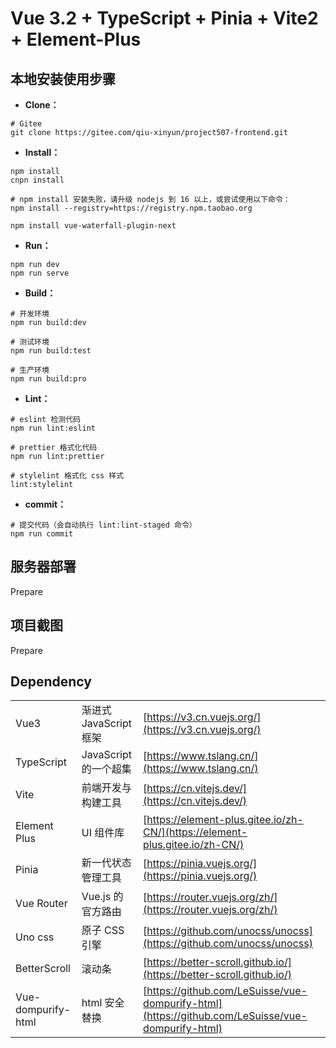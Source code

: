 # Vue 3.2 + TypeScript + Pinia + Vite2 + Element-Plus

## 本地安装使用步骤

- **Clone：**

```text
# Gitee
git clone https://gitee.com/qiu-xinyun/project507-frontend.git

```

- **Install：**

```text
npm install
cnpn install

# npm install 安装失败，请升级 nodejs 到 16 以上，或尝试使用以下命令：
npm install --registry=https://registry.npm.taobao.org

npm install vue-waterfall-plugin-next

```

- **Run：**

```text
npm run dev
npm run serve
```

- **Build：**

```text
# 开发环境
npm run build:dev

# 测试环境
npm run build:test

# 生产环境
npm run build:pro
```

- **Lint：**

```text
# eslint 检测代码
npm run lint:eslint

# prettier 格式化代码
npm run lint:prettier

# stylelint 格式化 css 样式
lint:stylelint
```

- **commit：**

```text
# 提交代码（会自动执行 lint:lint-staged 命令）
npm run commit
```

## 服务器部署

Prepare
## 项目截图

Prepare

## Dependency

|                    |                        |                                                                                                  |
| ------------------ | ---------------------- | ------------------------------------------------------------------------------------------------ |
| Vue3               | 渐进式 JavaScript 框架 | [https://v3.cn.vuejs.org/](https://v3.cn.vuejs.org/)                                             |
| TypeScript         | JavaScript 的一个超集  | [https://www.tslang.cn/](https://www.tslang.cn/)                                                 |
| Vite               | 前端开发与构建工具     | [https://cn.vitejs.dev/](https://cn.vitejs.dev/)                                                 |
| Element Plus       | UI 组件库              | [https://element-plus.gitee.io/zh-CN/](https://element-plus.gitee.io/zh-CN/)                     |
| Pinia              | 新一代状态管理工具     | [https://pinia.vuejs.org/](https://pinia.vuejs.org/)                                             |
| Vue Router         | Vue.js 的官方路由      | [https://router.vuejs.org/zh/](https://router.vuejs.org/zh/)                                     |
| Uno css            | 原子 CSS 引擎          | [https://github.com/unocss/unocss](https://github.com/unocss/unocss)                             |                         |
| BetterScroll       | 滚动条                 | [https://better-scroll.github.io/](https://better-scroll.github.io/)                             |
| Vue-dompurify-html | html 安全替换          | [https://github.com/LeSuisse/vue-dompurify-html](https://github.com/LeSuisse/vue-dompurify-html) |
